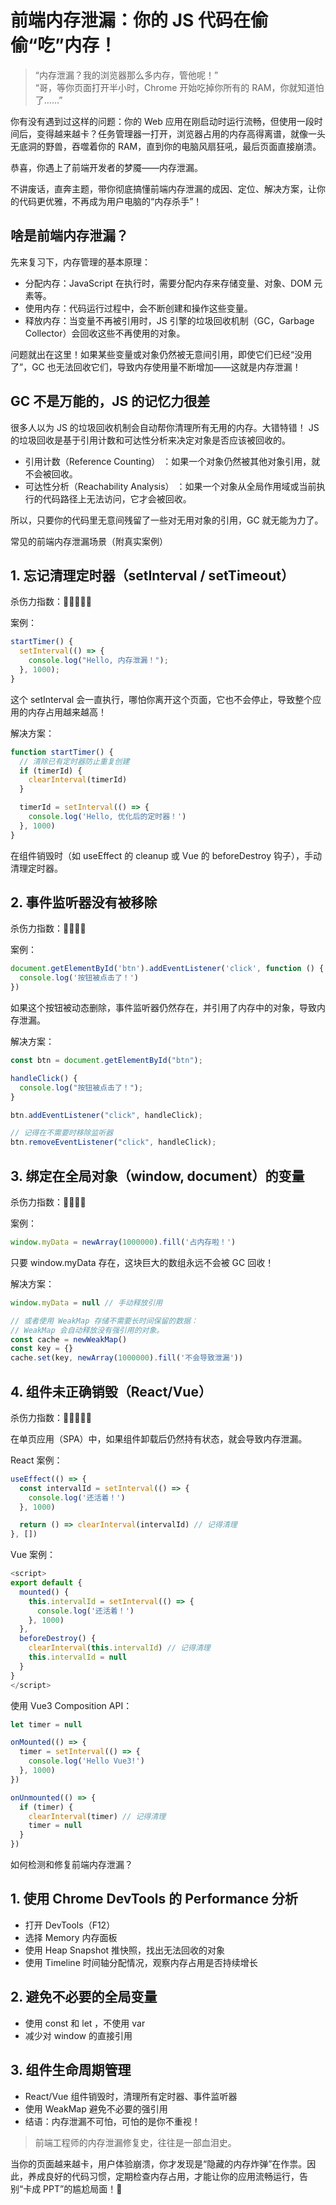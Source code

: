 # 前端内存泄漏：你的 JS 代码在偷偷“吃”内存！

> “内存泄漏？我的浏览器那么多内存，管他呢！”  
> “哥，等你页面打开半小时，Chrome 开始吃掉你所有的 RAM，你就知道怕了……”

你有没有遇到过这样的问题：你的 Web 应用在刚启动时运行流畅，但使用一段时间后，变得越来越卡？任务管理器一打开，浏览器占用的内存高得离谱，就像一头无底洞的野兽，吞噬着你的 RAM，直到你的电脑风扇狂吼，最后页面直接崩溃。

恭喜，你遇上了前端开发者的梦魇——内存泄漏。

不讲废话，直奔主题，带你彻底搞懂前端内存泄漏的成因、定位、解决方案，让你的代码更优雅，不再成为用户电脑的“内存杀手”！

## 啥是前端内存泄漏？

先来复习下，内存管理的基本原理：

- 分配内存：JavaScript 在执行时，需要分配内存来存储变量、对象、DOM 元素等。
- 使用内存：代码运行过程中，会不断创建和操作这些变量。
- 释放内存：当变量不再被引用时，JS 引擎的垃圾回收机制（GC，Garbage Collector）会回收这些不再使用的对象。

问题就出在这里！如果某些变量或对象仍然被无意间引用，即使它们已经“没用了”，GC 也无法回收它们，导致内存使用量不断增加——这就是内存泄漏！

## GC 不是万能的，JS 的记忆力很差

很多人以为 JS 的垃圾回收机制会自动帮你清理所有无用的内存。大错特错！ JS 的垃圾回收是基于引用计数和可达性分析来决定对象是否应该被回收的。

- 引用计数（Reference Counting） ：如果一个对象仍然被其他对象引用，就不会被回收。
- 可达性分析（Reachability Analysis） ：如果一个对象从全局作用域或当前执行的代码路径上无法访问，它才会被回收。

所以，只要你的代码里无意间残留了一些对无用对象的引用，GC 就无能为力了。

常见的前端内存泄漏场景（附真实案例）

## 1. 忘记清理定时器（setInterval / setTimeout）

杀伤力指数：🌟🌟🌟🌟🌟

案例：

```js
startTimer() {
  setInterval(() => {
    console.log("Hello, 内存泄漏！");
  }, 1000);
}
```

这个 setInterval 会一直执行，哪怕你离开这个页面，它也不会停止，导致整个应用的内存占用越来越高！

解决方案：

```js
function startTimer() {
  // 清除已有定时器防止重复创建
  if (timerId) {
    clearInterval(timerId)
  }

  timerId = setInterval(() => {
    console.log('Hello, 优化后的定时器！')
  }, 1000)
}
```

在组件销毁时（如 useEffect 的 cleanup 或 Vue 的 beforeDestroy 钩子），手动清理定时器。

## 2. 事件监听器没有被移除

杀伤力指数：🌟🌟🌟🌟

案例：

```js
document.getElementById('btn').addEventListener('click', function () {
  console.log('按钮被点击了！')
})
```

如果这个按钮被动态删除，事件监听器仍然存在，并引用了内存中的对象，导致内存泄漏。

解决方案：

```js
const btn = document.getElementById("btn");

handleClick() {
  console.log("按钮被点击了！");
}

btn.addEventListener("click", handleClick);

// 记得在不需要时移除监听器
btn.removeEventListener("click", handleClick);

```

## 3. 绑定在全局对象（window, document）的变量

杀伤力指数：🌟🌟🌟🌟

案例：

```js
window.myData = newArray(1000000).fill('占内存啦！')
```

只要 window.myData 存在，这块巨大的数组永远不会被 GC 回收！

解决方案：

```js
window.myData = null // 手动释放引用

// 或者使用 WeakMap 存储不需要长时间保留的数据：
// WeakMap 会自动释放没有强引用的对象。
const cache = newWeakMap()
const key = {}
cache.set(key, newArray(1000000).fill('不会导致泄漏'))
```

## 4. 组件未正确销毁（React/Vue）

杀伤力指数：🌟🌟🌟🌟🌟

在单页应用（SPA）中，如果组件卸载后仍然持有状态，就会导致内存泄漏。

React 案例：

```js
useEffect(() => {
  const intervalId = setInterval(() => {
    console.log('还活着！')
  }, 1000)

  return () => clearInterval(intervalId) // 记得清理
}, [])
```

Vue 案例：

```js
<script>
export default {
  mounted() {
    this.intervalId = setInterval(() => {
      console.log('还活着！')
    }, 1000)
  },
  beforeDestroy() {
    clearInterval(this.intervalId) // 记得清理
    this.intervalId = null
  }
}
</script>
```

使用 Vue3 Composition API：

```js
let timer = null

onMounted(() => {
  timer = setInterval(() => {
    console.log('Hello Vue3!')
  }, 1000)
})

onUnmounted(() => {
  if (timer) {
    clearInterval(timer) // 记得清理
    timer = null
  }
})
```

如何检测和修复前端内存泄漏？

## 1. 使用 Chrome DevTools 的 Performance 分析

- 打开 DevTools（F12）
- 选择 Memory 内存面板
- 使用 Heap Snapshot 推快照，找出无法回收的对象
- 使用 Timeline 时间轴分配情况，观察内存占用是否持续增长

## 2. 避免不必要的全局变量

- 使用 const 和 let ，不使用 var
- 减少对 window 的直接引用

## 3. 组件生命周期管理

- React/Vue 组件销毁时，清理所有定时器、事件监听器
- 使用 WeakMap 避免不必要的强引用
- 结语：内存泄漏不可怕，可怕的是你不重视！

> 前端工程师的内存泄漏修复史，往往是一部血泪史。

当你的页面越来越卡，用户体验崩溃，你才发现是“隐藏的内存炸弹”在作祟。因此，养成良好的代码习惯，定期检查内存占用，才能让你的应用流畅运行，告别“卡成 PPT”的尴尬局面！🚀
